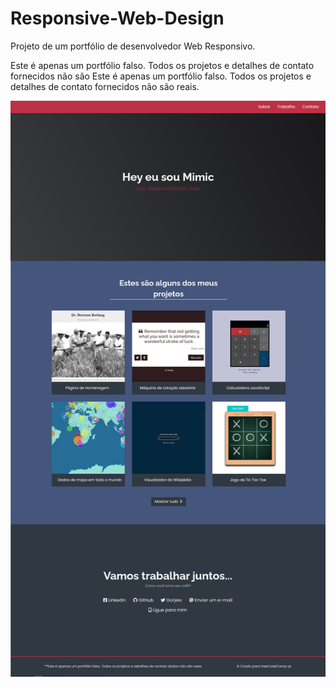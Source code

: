 # Responsive-Web-Design
Projeto de um portfólio de desenvolvedor Web Responsivo. 

Este é apenas um portfólio falso. Todos os projetos e detalhes de contato fornecidos não são Este é apenas um portfólio falso. Todos os projetos e detalhes de contato fornecidos não são reais.

<img src="./imagem-portfolio.png" alt="imagem-do-portfolio">
